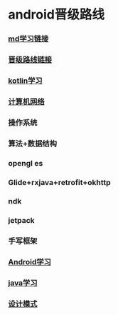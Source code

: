 # android晋级路线

### [md学习链接](https://blog.csdn.net/liumingzhuo/article/details/102496472)

### [晋级路线链接](https://mp.weixin.qq.com/s/10R_dws4nRT9Ny3Hj90GwA)

### [kotlin学习](kotlin.md)

### [计算机网络](计算机网络.md)

### 操作系统

### 算法+数据结构

### opengl es

### Glide+rxjava+retrofit+okhttp

### ndk

### jetpack

### 手写框架

### [Android学习](Android.md)

### [java学习](java.md)

### [设计模式](设计模式.md)

